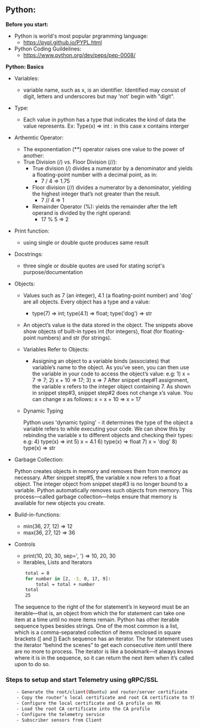 ## Python: 

**Before you start:**
- Python is world's most popular prgramming language: 
    - https://pypl.github.io/PYPL.html
- Python Coding Guildelines:
  - https://www.python.org/dev/peps/pep-0008/

**Python: Basics** 
- Variables:
  - variable name, such as x, is an identifier. Identified may consist of digit, letters and underscores but may 'not' begin with "digit". 
- Type:
  - Each value in python has a type that indicates the kind of data the value represents. 
    Ex: Type(x) => int : in this case x contains interger 

- Arthemtic Operator:
  -  The exponentiation (**) operator raises one value to the power of another:
  - True Division (/) vs. Floor Division (//):
    - True division (/) divides a numerator by a denominator and yields a floating-point number with a decimal point, as in:
      - 7 / 4 => 1.75
    - Floor division (//) divides a numerator by a denominator, yielding the highest integer that’s not greater than the result.
      - 7 // 4 => 1
    - Remainder Operator (%): yields the remainder after the left operand is divided by the right operand:
      - 17 % 5 => 2

- Print function:
  - using single or double quote produces same result
  
- Docstrings:
  - three single or double quotes are used for stating script's purpose/documentation

- Objects:
  - Values such as 7 (an integer), 4.1 (a floating-point number) and 'dog' are all objects. Every object has a type and a value:
    - type(7) => int; type(4.1) => float; type('dog') => str
    
  - An object’s value is the data stored in the object. The snippets above show objects of built-in types int (for integers), 
    float (for floating-point numbers) and str (for strings).
    
  - Variables Refer to Objects: 
  
  	- Assigning an object to a variable binds (associates) that variable’s name to the object. As you’ve seen, 
	  you can then use the variable in your code to access the object’s value:
	  e.g: 	1) x = 7 => 7; 
	  	2) x + 10 => 17; 
		3) x => 7
	  After snippet step#1 assignment, the variable x refers to the integer object containing 7. 
	  As shown in snippet step#3, snippet step#2 does not change x’s value. You can change x as follows:
	  x = x + 10 => x = 17
	  
   - Dynamic Typing
   
    	Python uses 'dynamic typing' - it determines the type of the object a variable refers to while executing your code. 
	We can show this by rebinding the variable x to different objects and checking their types:
	e.g: 	4) type(x) => int
		5) x = 4.1 
		6) type(x) => float
		7) x = 'dog' 
		8) type(x) => str    

- Garbage Collection:

	Python creates objects in memory and removes them from memory as necessary. After snippet step#5, the variable x now refers to a float object. 
	The integer object from snippet step#3 is no longer bound to a variable. Python automatically removes such objects from memory. 
	This process—called garbage collection—helps ensure that memory is available for new objects you create.
	

- Build-in-functions:
    - min(36, 27, 12) => 12
    - max(36, 27, 12) => 36
    
 - Controls

    -  print(10, 20, 30, sep=', ') => 10, 20, 30
    -  Iterables, Lists and Iterators
	```sh
		total = 0
		for number in [2, -3, 0, 17, 9]:
		    total = total + number
		total
		25
	```
    	
	The sequence to the right of the for statement’s in keyword must be an iterable—that is, an object from which the for statement can take 
	one item at a time until no more items remain. Python has other iterable sequence types besides strings. 
	One of the most common is a list, which is a comma-separated collection of items enclosed in square brackets ([ and ])
	Each sequence has an iterator. The for statement uses the iterator “behind the scenes” to get each consecutive item until there are no more to process. 
	The iterator is like a bookmark—it always knows where it is in the sequence, so it can return the next item when it’s called upon to do so. 

### Steps to setup and start Telemetry using gRPC/SSL

``` sh
	- Generate the root/client(Ubuntu) and router/server certificate
	- Copy the router’s local certificate and root CA certificate to the router 
	- Configure the local certificate and CA profile on MX
	- Load the root CA certificate into the CA profile 
	- Configure the telemetry service 
	- Subscriber sensors from Client 
```

